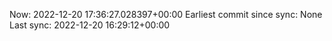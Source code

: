Now: 2022-12-20 17:36:27.028397+00:00 Earliest commit since sync: None Last sync: 2022-12-20 16:29:12+00:00
